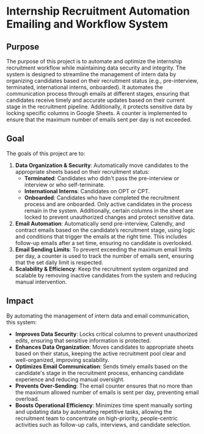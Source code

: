 # Internship Recruitment Automation Emailing and Workflow System

## Purpose
The purpose of this project is to automate and optimize the internship recruitment workflow while maintaining data security and integrity. The system is designed to streamline the management of intern data by organizing candidates based on their recruitment status (e.g., pre-interview, terminated, international interns, onboarded). It automates the communication process through emails at different stages, ensuring that candidates receive timely and accurate updates based on their current stage in the recruitment pipeline. Additionally, it protects sensitive data by locking specific columns in Google Sheets. A counter is implemented to ensure that the maximum number of emails sent per day is not exceeded.

## Goal
The goals of this project are to:
1. **Data Organization & Security**: Automatically move candidates to the appropriate sheets based on their recruitment status:
   - **Terminated**: Candidates who didn't pass the pre-interview or interview or who self-terminate.
   - **International Interns**: Candidates on OPT or CPT.
   - **Onboarded**: Candidates who have completed the recruitment process and are onboarded.
   Only active candidates in the process remain in the system. Additionally, certain columns in the sheet are locked to prevent unauthorized changes and protect sensitive data.
2. **Email Automation**: Automatically send pre-interview, Calendly, and contract emails based on the candidate’s recruitment stage, using logic and conditions that trigger the emails at the right time. This includes follow-up emails after a set time, ensuring no candidate is overlooked.
3. **Email Sending Limits**: To prevent exceeding the maximum email limits per day, a counter is used to track the number of emails sent, ensuring that the set daily limit is respected.
4. **Scalability & Efficiency**: Keep the recruitment system organized and scalable by removing inactive candidates from the system and reducing manual intervention.

## Impact
By automating the management of intern data and email communication, this system:
- **Improves Data Security**: Locks critical columns to prevent unauthorized edits, ensuring that sensitive information is protected.
- **Enhances Data Organization**: Moves candidates to appropriate sheets based on their status, keeping the active recruitment pool clear and well-organized, improving scalability.
- **Optimizes Email Communication**: Sends timely emails based on the candidate's stage in the recruitment process, enhancing candidate experience and reducing manual oversight.
- **Prevents Over-Sending**: The email counter ensures that no more than the maximum allowed number of emails is sent per day, preventing email overload.
- **Boosts Operational Efficiency**: Minimizes time spent manually sorting and updating data by automating repetitive tasks, allowing the recruitment team to concentrate on high-priority, people-centric activities such as follow-up calls, interviews, and candidate selection.

